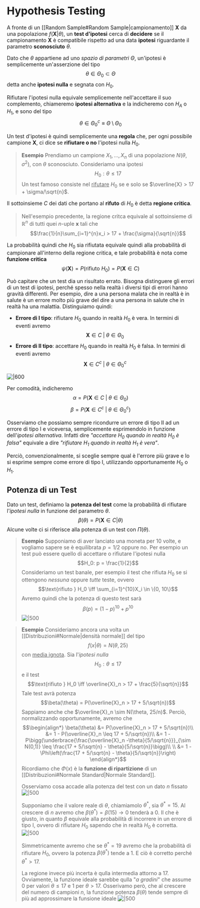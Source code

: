 # Hypothesis Testing
A fronte di un [[Random Sample#Random Sample|campionamento]] $\mathbf{X}$ da una popolazione $f(\mathbf{X} \vert \theta)$, un **test d'ipotesi** cerca di **decidere** se il campionamento $\mathbf{X}$ è compatibile rispetto ad una data **ipotesi** riguardante il parametro **sconosciuto** $\theta$.

Dato che $\theta$ appartiene ad uno *spazio di parametri* $\Theta$, un'ipotesi è semplicemente un'asserzione del tipo $$\theta \in \Theta_0 \subset \Theta$$ detta anche **ipotesi nulla** e segnata con $H_0$.

Rifiutare l'ipotesi nulla equivale semplicemente nell'accettare il suo complemento, chiameremo **ipotesi alternativa** e la indicheremo con $H_A$ o $H_1$, e sono del tipo $$\theta \in \Theta_0^c \equiv \Theta \setminus \Theta_0$$

Un test d'ipotesi è quindi semplicemente una **regola** che, per ogni possibile campione $\mathbf{X}$, ci dice se **rifiutare o no** l'ipotesi nulla $H_0$.
> **Esempio**
> Prendiamo un campione $X_1,...,X_n$ di una popolazione $N(\theta, \sigma^2)$, con $\theta$ sconosciuto.
> Consideriamo una ipotesi $$H_0: \theta \leq 17$$
> Un test famoso consiste nel <u>rifutare</u> $H_0$ se e solo se $\overline{X} > 17 + \sigma/\sqrt{n}$.

Il sottoinsieme $C$ dei dati che portano al **rifuto** di $H_0$ è detta **regione critica**.
> Nell'esempio precedente, la regione critca equivale al sottoinsieme di $\mathbb{R}^n$ di tutti quei $n$-uple $\mathbf{x}$ tali che $$\frac{1}{n}\sum_{i=1}^{n}x_i > 17 + \frac{\sigma}{\sqrt{n}}$$

La probabilità quindi che $H_0$ sia rifiutata equivale quindi alla probabilità di campionare all'interno della regione critica, e tale probabilità è nota come **funzione critica** $$\psi(\mathbf{X}) = P(\text{rifiuto } H_0) = P(\mathbf{X} \in C)$$

Può capitare che un test dia un risultato errato.
Bisogna distinguere gli errori di un test di ipotesi, perché spesso nella realtà i diversi tipi di errori hanno gravità differenti.
Per esempio, dire a una persona malata che in realtà è in salute è un errore molto più grave del dire a una persona in salute che in realtà ha una malattia.
Distinguiamo quindi:
- **Errore di I tipo**: rifiutare $H_0$ quando in realtà $H_0$ è vera. In termini di eventi avremo $$\mathbf{X} \in C \;\vert\; \theta \in \Theta_0$$
- **Errore di II tipo**: accettare $H_0$ quando in realtà $H_0$ è falsa. In termini di eventi avremo $$\mathbf{X} \in C^c \;\vert\; \theta \in \Theta^c_0$$

![|600](isti_test_ipotesi_errors.png)

Per comodità, indicheremo
$$\alpha = P(\mathbf{X} \in C \;\vert\; \theta \in \Theta_0)$$
$$\beta = P(\mathbf{X} \in C^c \;\vert\; \theta \in \Theta^c_0)$$

Osserviamo che possiamo sempre ricondurre un errore di tipo II ad un errore di tipo I e viceversa, semplicemente esprimendolo in funzione dell'*ipotesi alternativa*.
Infatti dire *"accettare $H_0$ quando in realtà $H_0$ è falsa"* equivale a dire *"rifiutare $H_1$ quando in realtà $H_1$ è vera"*.

Perciò, convenzionalmente, si sceglie sempre qual è l'errore più grave e lo si esprime sempre come errore di tipo I, utilizzando opportunamente $H_0$ o $H_1$.


## Potenza di un Test
Dato un test, definiamo la **potenza del test** come la probabilità di rifiutare l'*ipotesi nulla* in funzione del parametro $\theta$.
$$\beta(\theta) = P(\mathbf{X} \in C \vert \theta)$$
Alcune volte ci si riferisce alla potenza di un test con $\Pi(\theta)$.

> **Esempio**
> Supponiamo di aver lanciato una moneta per $10$ volte, e vogliamo sapere se è equilibrata $p=1/2$ oppure no.
> Per esempio un test può essere quello di accettare o rifiutare l'ipotesi nulla $$H_0: p = \frac{1}{2}$$
> Consideriamo un test banale, per esempio il test che rifiuta $H_0$ se si ottengono *nessuna* oppure *tutte* teste, ovvero $$\text{rifiuto } H_0 \iff \sum_{i=1}^{10}X_i \in \{0, 10\}$$
> Avremo quindi che la potenza di questo test sarà $$\beta(p) = (1-p)^{10} + p^{10}$$
> ![|500](isti_test_ipotesi_1.png)

> **Esempio**
> Consideriamo ancora una volta un [[Distribuzioni#Normale|densità normale]] del tipo $$f(x \vert \theta) = N(\theta, 25)$$ con <u>media ignota</u>.
> Sia l'*ipotesi nulla* $$H_0: \theta \leq 17$$ e il test $$\text{rifiuto } H_0 \iff \overline{X}_n > 17 + \frac{5}{\sqrt{n}}$$
> Tale test avrà potenza $$\beta(\theta) = P(\overline{X}_n > 17 + 5/\sqrt{n})$$
> Sappiamo anche che $\overline{X}_n \sim N(\theta, 25/n)$.
> Perciò, normalizzando opportunamente, avremo che $$\begin{align*}
\beta(\theta)
&= P(\overline{X}_n > 17 + 5/\sqrt{n})\\
&= 1 - P(\overline{X}_n \leq 17 + 5/\sqrt{n})\\
&= 1 - P\bigg(\underbrace{\frac{\overline{X}_n -\theta}{5/\sqrt{n}}}_{\sim N(0,1)} \leq \frac{17 + 5/\sqrt{n} - \theta}{5/\sqrt{n}}\bigg)\\
\\
&= 1 - \Phi\left(\frac{17 + 5/\sqrt{n} - \theta}{5/\sqrt{n}}\right)
\end{align*}$$
> Ricordiamo che $\Phi(x)$ è la **funzione di ripartizione** di un [[Distribuzioni#Normale Standard|Normale Standard]].
> 
> Osserviamo cosa accade alla potenza del test con un dato $n$ fissato
> ![|500](isti_test_ipotesi_2.png)
> 
> Supponiamo che il valore reale di $\theta$, chiamiamolo $\theta^*$, sia $\theta^* = 15$.
> Al crescere di $n$ avremo che $\beta(\theta^*) = \beta(15) \to 0$ tenderà a $0$.
> Il che è giusto, in quanto $\beta$ equivale alla probabilità di incorrere in un errore di tipo I, ovvero di rifiutare $H_0$ sapendo che in realtà $H_0$ è corretta.
> ![|500](isti_test_ipotesi_4.png) 
>
> Simmetricamente avremo che se $\theta^* = 19$ avremo che la probabilità di rifiutare $H_0$, ovvero la potenza $\beta(\theta^*)$ tende a $1$.
> E ciò è corretto perché $\theta^* > 17$.
> 
> La regione invece più incerta è qulla intermedia attorno a $17$.
> Ovviamente, la funzione ideale sarebbe qulla "*a gradini*" che assume $0$ per valori $\theta \leq 17$ e $1$ per $\theta > 17$.
> Osserivamo però, che al crescere del numero di campioni $n$, la funzione potenza $\beta(\theta)$ tende sempre di più ad approssimare la funsione ideale
> ![|500](isti_test_ipotesi_3.png)

